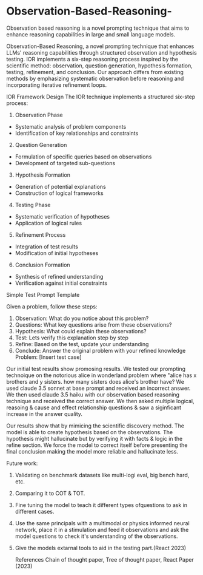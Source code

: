 # Observation-Based-Reasoning-
Observation based reasoning is a novel prompting technique that aims to enhance reasoning capabilities in large and small language models.

Observation-Based Reasoning, a novel prompting technique that enhances LLMs&#39; reasoning
capabilities through structured observation and hypothesis testing. IOR implements a six-step
reasoning process inspired by the scientific method: observation, question generation,
hypothesis formation, testing, refinement, and conclusion. Our approach differs from existing
methods by emphasizing systematic observation before reasoning and incorporating iterative
refinement loops.

IOR Framework Design
The IOR technique implements a structured six-step process:
1. Observation Phase
- Systematic analysis of problem components
- Identification of key relationships and constraints
2. Question Generation
- Formulation of specific queries based on observations
- Development of targeted sub-questions
3. Hypothesis Formation
- Generation of potential explanations
- Construction of logical frameworks
4. Testing Phase
- Systematic verification of hypotheses
- Application of logical rules
5. Refinement Process
- Integration of test results
- Modification of initial hypotheses
6. Conclusion Formation
- Synthesis of refined understanding
- Verification against initial constraints
  
Simple Test Prompt Template

Given a problem, follow these steps:
1. Observation: What do you notice about this problem?
2. Questions: What key questions arise from these observations?
3. Hypothesis: What could explain these observations?
4. Test: Lets verify this explanation step by step
5. Refine: Based on the test, update your understanding
6. Conclude: Answer the original problem with your refined knowledge
Problem: [Insert test case]

Our initial test results show promosing results. We tested our prompting technoique on the notorious alice in wonderland problem where "alice has x brothers and y sisters. how many sisters does alice's brother have? We used claude 3.5 sonnet at base prompt and received an incorrect answer. We then used claude 3.5 haiku with our observation based reasoning technique and received the correct answer. We then asked multiple logical, reasoing  & cause and effect relationship questions & saw a siginficant increase in the answer quality.

Our results show that by mimicing the scientific discovery method. The model is able to create hypothesis based on the observations. The hypothesis might hallucinate but by verifying it with facts & logic in the refine section. We force the model to correct itself before presenting the final conclusion making the model more reliable and hallucinate less. 

Future work:
1) Validating on benchmark datasets like multi-logi eval, big bench hard, etc.
2) Comparing it to COT & TOT.
3) Fine tuning the model to teach it different types ofquestions to ask in different cases.
4) Use the same principals with a multimodal or physics informed neural network, place it in a stimulation and feed it observations and ask the model questions to check it's understanding of the observations.
5) Give the models extarnal tools to aid in the testing part.(React 2023)

   References
   Chain of thought paper, Tree of thought paper, React Paper (2023)
